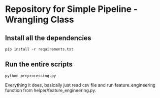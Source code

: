 # Repository for Simple Pipeline - Wrangling Class

## Install all the dependencies
```
pip install -r requirements.txt
```

## Run the entire scripts
```
python preprocessing.py
```
Everything it does, basically just read csv file and run feature_engineering function from helper/feature_engineering.py.
